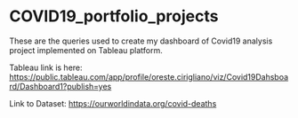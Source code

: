 # COVID19_portfolio_projects

These are the queries used to create my dashboard of Covid19 analysis project implemented on Tableau platform.

Tableau link is here: https://public.tableau.com/app/profile/oreste.cirigliano/viz/Covid19Dahsboard/Dashboard1?publish=yes

Link to Dataset: https://ourworldindata.org/covid-deaths
